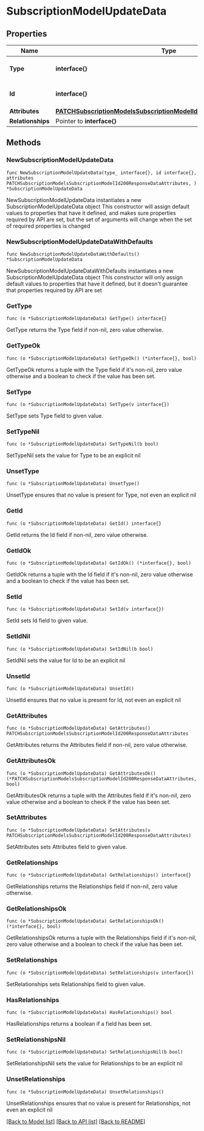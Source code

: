# SubscriptionModelUpdateData

## Properties

Name | Type | Description | Notes
------------ | ------------- | ------------- | -------------
**Type** | **interface{}** | The resource&#39;s type | 
**Id** | **interface{}** | The resource&#39;s id | 
**Attributes** | [**PATCHSubscriptionModelsSubscriptionModelId200ResponseDataAttributes**](PATCHSubscriptionModelsSubscriptionModelId200ResponseDataAttributes.md) |  | 
**Relationships** | Pointer to **interface{}** |  | [optional] 

## Methods

### NewSubscriptionModelUpdateData

`func NewSubscriptionModelUpdateData(type_ interface{}, id interface{}, attributes PATCHSubscriptionModelsSubscriptionModelId200ResponseDataAttributes, ) *SubscriptionModelUpdateData`

NewSubscriptionModelUpdateData instantiates a new SubscriptionModelUpdateData object
This constructor will assign default values to properties that have it defined,
and makes sure properties required by API are set, but the set of arguments
will change when the set of required properties is changed

### NewSubscriptionModelUpdateDataWithDefaults

`func NewSubscriptionModelUpdateDataWithDefaults() *SubscriptionModelUpdateData`

NewSubscriptionModelUpdateDataWithDefaults instantiates a new SubscriptionModelUpdateData object
This constructor will only assign default values to properties that have it defined,
but it doesn't guarantee that properties required by API are set

### GetType

`func (o *SubscriptionModelUpdateData) GetType() interface{}`

GetType returns the Type field if non-nil, zero value otherwise.

### GetTypeOk

`func (o *SubscriptionModelUpdateData) GetTypeOk() (*interface{}, bool)`

GetTypeOk returns a tuple with the Type field if it's non-nil, zero value otherwise
and a boolean to check if the value has been set.

### SetType

`func (o *SubscriptionModelUpdateData) SetType(v interface{})`

SetType sets Type field to given value.


### SetTypeNil

`func (o *SubscriptionModelUpdateData) SetTypeNil(b bool)`

 SetTypeNil sets the value for Type to be an explicit nil

### UnsetType
`func (o *SubscriptionModelUpdateData) UnsetType()`

UnsetType ensures that no value is present for Type, not even an explicit nil
### GetId

`func (o *SubscriptionModelUpdateData) GetId() interface{}`

GetId returns the Id field if non-nil, zero value otherwise.

### GetIdOk

`func (o *SubscriptionModelUpdateData) GetIdOk() (*interface{}, bool)`

GetIdOk returns a tuple with the Id field if it's non-nil, zero value otherwise
and a boolean to check if the value has been set.

### SetId

`func (o *SubscriptionModelUpdateData) SetId(v interface{})`

SetId sets Id field to given value.


### SetIdNil

`func (o *SubscriptionModelUpdateData) SetIdNil(b bool)`

 SetIdNil sets the value for Id to be an explicit nil

### UnsetId
`func (o *SubscriptionModelUpdateData) UnsetId()`

UnsetId ensures that no value is present for Id, not even an explicit nil
### GetAttributes

`func (o *SubscriptionModelUpdateData) GetAttributes() PATCHSubscriptionModelsSubscriptionModelId200ResponseDataAttributes`

GetAttributes returns the Attributes field if non-nil, zero value otherwise.

### GetAttributesOk

`func (o *SubscriptionModelUpdateData) GetAttributesOk() (*PATCHSubscriptionModelsSubscriptionModelId200ResponseDataAttributes, bool)`

GetAttributesOk returns a tuple with the Attributes field if it's non-nil, zero value otherwise
and a boolean to check if the value has been set.

### SetAttributes

`func (o *SubscriptionModelUpdateData) SetAttributes(v PATCHSubscriptionModelsSubscriptionModelId200ResponseDataAttributes)`

SetAttributes sets Attributes field to given value.


### GetRelationships

`func (o *SubscriptionModelUpdateData) GetRelationships() interface{}`

GetRelationships returns the Relationships field if non-nil, zero value otherwise.

### GetRelationshipsOk

`func (o *SubscriptionModelUpdateData) GetRelationshipsOk() (*interface{}, bool)`

GetRelationshipsOk returns a tuple with the Relationships field if it's non-nil, zero value otherwise
and a boolean to check if the value has been set.

### SetRelationships

`func (o *SubscriptionModelUpdateData) SetRelationships(v interface{})`

SetRelationships sets Relationships field to given value.

### HasRelationships

`func (o *SubscriptionModelUpdateData) HasRelationships() bool`

HasRelationships returns a boolean if a field has been set.

### SetRelationshipsNil

`func (o *SubscriptionModelUpdateData) SetRelationshipsNil(b bool)`

 SetRelationshipsNil sets the value for Relationships to be an explicit nil

### UnsetRelationships
`func (o *SubscriptionModelUpdateData) UnsetRelationships()`

UnsetRelationships ensures that no value is present for Relationships, not even an explicit nil

[[Back to Model list]](../README.md#documentation-for-models) [[Back to API list]](../README.md#documentation-for-api-endpoints) [[Back to README]](../README.md)


